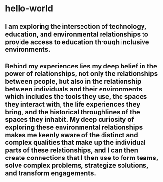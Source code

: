 # hello-world
## I am exploring the intersection of technology, education, and environmental relationships to provide access to education through inclusive environments. 
Behind my experiences lies my deep belief in the power of relationships, not only the relationships between people, but also in the relationship between individuals and their environments which includes the tools they use, the spaces they interact with, the life experiences they bring, and the historical throughlines of the spaces they inhabit. My deep curiosity of exploring these environmental relationships makes me keenly aware of the distinct and complex qualities that make up the individual parts of these relationships, and I can then create connections that I then use to form teams, solve complex problems, strategize solutions, and transform engagements.
----

